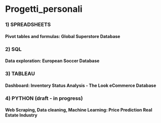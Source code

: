 # Progetti_personali

### 1) SPREADSHEETS
####   Pivot tables and formulas: Global Superstore Database

### 2) SQL
####   Data exploration: European Soccer Database

### 3) TABLEAU
####   Dashboard: Inventory Status Analysis - The Look eCommerce Database

### 4) PYTHON (draft - in progress)
####   Web Scraping, Data cleaning, Machine Learning: Price Prediction Real Estate Industry
